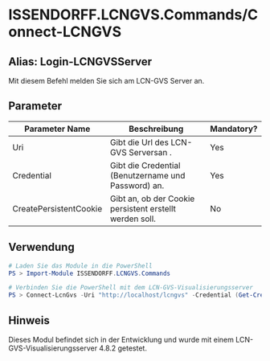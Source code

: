 # ISSENDORFF.LCNGVS.Commands/Connect-LCNGVS
## Alias: Login-LCNGVSServer

Mit diesem Befehl melden Sie sich am LCN-GVS Server an.

## Parameter

| Parameter Name   | Beschreibung                                                  | Mandatory? |
| ---------------- | ------------------------------------------------------------ | ---------- |
| Uri        | Gibt die Url des LCN-GVS Serversan . | Yes        |
| Credential       | Gibt die Credential (Benutzername und Password) an. | Yes        |
| CreatePersistentCookie       | Gibt an, ob der Cookie persistent erstellt werden soll. | No        |

## Verwendung

```PowerShell
# Laden Sie das Module in die PowerShell
PS > Import-Module ISSENDORFF.LCNGVS.Commands

# Verbinden Sie die PowerShell mit dem LCN-GVS-Visualisierungsserver
PS > Connect-LcnGvs -Uri "http://localhost/lcngvs" -Credential (Get-Credential)
```

## Hinweis
Dieses Modul befindet sich in der Entwicklung und wurde mit einem LCN-GVS-Visualisierungsserver 4.8.2 getestet.